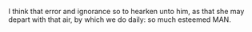 I think that error and ignorance so to hearken unto him, as that she may depart with that air, by which we do daily: so much esteemed MAN.
